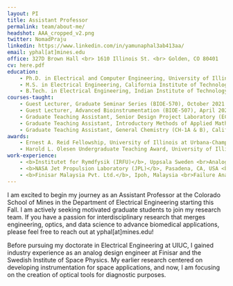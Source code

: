 ```yaml
---
layout: PI
title: Assistant Professor
permalink: team/about-me/
headshot: AAA_cropped_v2.png
twitter: NomadPraju
linkedin: https://www.linkedin.com/in/yamunaphal3ab413aa/
email: yphal[at]mines.edu
office: 327D Brown Hall <br> 1610 Illinois St. <br> Golden, CO 80401
cv: here.pdf
education:
    - Ph.D. in Electrical and Computer Engineering, University of Illinois at Urbana-Champaign
    - M.S. in Electrical Engineering, California Institute of Technology
    - B.Tech. in Electrical Engineering, Indian Institute of Technology Roorkee
courses-taught:
    - Guest Lecturer, Graduate Seminar Series (BIOE-570), October 2021
    - Guest Lecturer, Advanced Bioinstrumentation (BIOE-507), April 2021
    - Graduate Teaching Assistant, Senior Design Project Laboratory (ECE-445), Fall 2017 – Summer 2018
    - Graduate Teaching Assistant, Introductory Methods of Applied Mathematics for the Physical Sciences (ACM-100A), California Institute of Technology, Fall 2013
    - Graduate Teaching Assistant, General Chemistry (CH-1A & B), California Institute of Technology, Fall 2012 – Winter 2013
awards: 
    - Ernest A. Reid Fellowship, University of Illinois at Urbana-Champaign
    - Harold L. Olesen Undergraduate Teaching Award, University of Illinois at Urbana-Champaign
work-experience:
    - <b>Institutet for Rymdfysik (IRFU)</b>, Uppsala Sweden <br>Analog Research Design & EMC Engineer, February 2015 – April 2016
    - <b>NASA Jet Propulsion Laboratory (JPL)</b>, Pasadena, CA, USA <br>Graduate Fellow, Water and Carbon Cycles Group, October 2013 – December 2013
    - <b>Finisar Malaysia Pvt. Ltd.</b>, Ipoh, Malaysia <br>Failure Analysis Engineer, Quality Analysis Department, July 2011 – August 2012
---
```


<!--- Profile Headshot must be in team folder!!---->
I am excited to begin my journey as an Assistant Professor at the Colorado School of Mines in the Department of Electrical Engineering starting this Fall. I am actively seeking motivated graduate students to join my research team. If you have a passion for interdisciplinary research that merges engineering, optics, and data science to advance biomedical applications, please feel free to reach out at yphal[at]mines.edu! 

Before pursuing my doctorate in Electrical Engineering at UIUC, I gained industry experience as an analog design engineer at Finisar and the Swedish Institute of Space Physics. My earlier research centered on developing instrumentation for space applications, and now, I am focusing on the creation of optical tools for diagnostic purposes. 